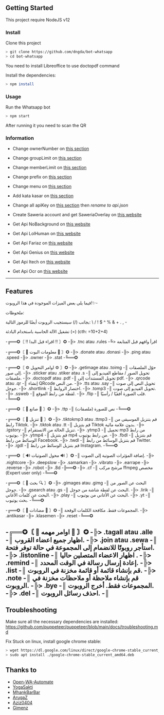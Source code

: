 
## Getting Started

This project require NodeJS v12

### Install
Clone this project

```bash
> git clone https://github.com/dngda/bot-whatsapp
> cd bot-whatsapp
```

You need to install Libreoffice to use doctopdf command

Install the dependencies:

```bash
> npm install
```

### Usage
Run the Whatsapp bot

```bash
> npm start
```

After running it you need to scan the QR

### Information
- Change ownerNumber on [this section](https://github.com/dngda/bot-whatsapp/blob/main/settings/setting.json#L2)
- Change groupLimit on [this section](https://github.com/dngda/bot-whatsapp/blob/main/settings/setting.json#L3)
- Change memberLimit on [this section](https://github.com/dngda/bot-whatsapp/blob/main/settings/setting.json#L4)
- Change prefix on [this section](https://github.com/dngda/bot-whatsapp/blob/main/settings/setting.json#L5)
- Change menu on [this section](https://github.com/dngda/bot-whatsapp/blob/main/lib/menu.js#L34)
- Add kata kasar on [this section](https://github.com/dngda/bot-whatsapp/blob/main/settings/katakasar.json)
- Change all apiKey on [this section](https://github.com/dngda/bot-whatsapp/blob/main/settings/api.json.example) then *rename to api.json*

- Create Saweria account and get SaweriaOverlay on [this website](https://saweria.co)
- Get Api NoBackground on [this website](https://www.remove.bg/)
- Get Api LolHuman on [this website](https://lolhuman.herokuapp.com)
- Get Api Fariaz on [this website](https://rest.farzain.com)
- Get Api Genius on [this website](https://genius.com/developers)
- Get Api Itech on [this website](https://api.i-tech.id)
- Get Api Ocr on [this website](https://ocr.space/OCRAPI)
---

## Features
فيما يلي بعض الميزات الموجودة في هذا الروبوت!✨-

ملحوظات:

بجانب (/) سيستجيب الروبوت أيضًا للرموز التالية:
\ / ! $ ^ % & + . , -

تشغيل الآلة الحاسبة باستخدام البادئة (=)
(cth: =10+2+4)

-╔══✪〘 ‼️ اقراء قبل البدا ‼️ 〙✪
-╠> .tnc atau .rules
-╚> اقرأ وافهم قبل المتابعة

-╔══✪〘 💬 معلومات البوت 💬 〙✪
-╠> .donate atau .donasi
-╠> .ping atau .speed
-╠> .owner
-╠> .stat
-╚══✪

-╔══✪〘 ⚙ اوامر التحويل ⚙ 〙✪
-╠> .getimage atau .toimg
-║   حوّل الملصقات إلى صور.
-╠> .sticker atau .stiker atau .s
-║   تحويل الصور / مقاطع الفيديو إلى ملصقات.
-╠> .doctopdf atau .pdf
-║   تحويل المستندات إلى pdf.
-╠> .qrcode atau .qr
-║   إنشاء QRcode من النص.
-╠> .tts atau .say
-║   تحويل النص إلى صوت جوجل.
-╠> .shortlink
-║   اختصار الروابط.
-╠> .tomp3
-║   تحويل الفيديو إلى صوت.
-╠> .ssweb
-║   لقطة من رابط الموقع.
-╠> .flip
-║   قلب الصورة أفقيًا / رأسيًا.
-╚══✪

-╔══✪〘 🧬 صانع 🧬 〙✪
-╠> .ttp
-║   نص للصورة (ملصقات)
-╚══✪

-╔══✪〘 📩 تنزيل 📩 〙✪
-╠> .tiktokmp3 atau .ttmp3
-║   قم بتنزيل الموسيقى من رابط Tiktok.
-╠> .tiktok atau .tt
-║   قم بتنزيل Tiktok بدون علامة مائية.
-╠> .igstory
-║   تنزيل الحالة من الانستقرام.
-╠> .ytmp3
-║   تحميل mp3 من رابط يوتيوب.
-╠> .ytmp4
-║   قم بتنزيل mp4 من رابط يوتيوب.
-╠> .fbdl
-║   قم بتنزيل الوسائط من رابط Facebook.
-╠> .twdl
-║   قم بتنزيل الوسائط من رابط Twitter.
-╠> .igdl
-║   قم بتنزيل الوسائط من رابط Instagram.
-╚══✪

-╔══✪〘 🔊 محول الصوتيات 🔊 〙✪
-║   إضافة المؤثرات الصوتية إلى الصوت.
-╠> .nightcore
-╠> .deepslow
-╠> .samarkan
-╠> .vibrato
-╠> .earrape
-╠> .reverse
-╠> .robot
-╠> .8d
-╠══✪
-╠> .cf
-║   مرشح مركب ffmpeg مخصص (Expert user only)
-╚══✪





-╔══✪〘 🔎 بحث 🔍 〙✪
-╠> .gimages atau .gimg
-║   البحث عن الصور من جوجل.
-╠> .gsearch atau .gs
-║   البحث عن لقطة شاشة من جوجل.
-╠> .lirik
-║   البحث عن كلمات الأغاني.
-╠> .play
-║   البحث عن الأغاني من يوتيوب.
-╠> .yt
-║   بحث يوتيوب.
-╚══✪



-╔══✪〘 🤬 مضادات 🤬 〙✪
-║   المجموعات فقط. مكافحة الكلمات الوقحة.
-╠> .antikasar
-╠> .klasemen
-╠> .reset
-╚══✪

-╔══✪〘 🤩 اوامر مهمه 🤩 〙✪
-╠> .tagall atau .alle
-║   اظهار جميع اعضاء القروب.
-╠> .join atau .sewa
-║   استأجر روبوتًا للانضمام إلى المجموعة في حالة توفر فتحة.
-╠> .listonline
-║   اظهار الاعضاء المتصلين حاليا .
-╠> .remind
-║   إعادة إرسال رسالة في الوقت المحدد.
-╠> .list
-║   قم بإنشاء قائمة أو قائمة مخزنة في الروبوت.
-╠> .note
-║   قم بإنشاء ملاحظة أو ملاحظات مخزنة في الروبوت.
-╠> .bye
-║   المجموعات فقط. أخرج الروبوت.
-╠> .del
-║   احذف رسائل الروبوت.
-║
---

## Troubleshooting
Make sure all the necessary dependencies are installed: https://github.com/puppeteer/puppeteer/blob/main/docs/troubleshooting.md

Fix Stuck on linux, install google chrome stable: 
```bash
> wget https://dl.google.com/linux/direct/google-chrome-stable_current_amd64.deb
> sudo apt install ./google-chrome-stable_current_amd64.deb
```

## Thanks to
- [Open-WA-Automate](https://github.com/open-wa/wa-automate-nodejs)
- [YogaSakti](https://github.com/YogaSakti/imageToSticker)
- [MhankBarBar](https://github.com/MhankBarBar/whatsapp-bot)
- [ArugaZ](https://github.com/ArugaZ/whatsapp-bot)
- [Aziz0404](https://github.com/nuraziz0404/botwa)
- [Gimenz](https://github.com/Gimenz)
